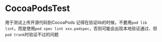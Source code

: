 # CocoaPodsTest
用于测试上传开源代码到CocoaPods
记得在验证lib的时候，不要用```pod lib lint```，而是使用```pod spec lint xxx.podspec```，否则可能会出现本地验证通过、但```pod trunk```时验证不过的问题
